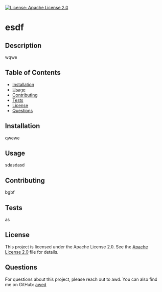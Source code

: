 
[![License: Apache License 2.0](https://img.shields.io/badge/License-Apache%202.0-blue.svg)](https://www.apache.org/licenses/LICENSE-2.0)

# esdf
    
## Description
wqwe

## Table of Contents
- [Installation](#installation)
- [Usage](#usage)
- [Contributing](#contributing)
- [Tests](#tests)
- [License](#license)
- [Questions](#questions)
    
## Installation
qwewe
    
## Usage
sdasdasd

## Contributing
bgbf
    
## Tests
as
    
## License
This project is licensed under the Apache License 2.0. See the [Apache License 2.0]((https://www.apache.org/licenses/LICENSE-2.0)) file for details.
   
## Questions
For questions about this project, please reach out to awd. You can also find me on GitHub: [awed](https://github.com/awed)
